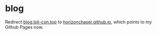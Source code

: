 # blog

Redirect [blog.loli-con.top](https://blog.loli-con.top) to [horizonchaser.github.io](https://horizonchaser.github.io), which points to my Github Pages now.
